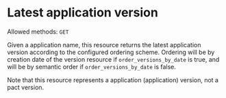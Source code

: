 # Latest application version

Allowed methods: `GET`

Given a application name, this resource returns the latest application version according to the configured ordering scheme. Ordering will be by creation date of the version resource if `order_versions_by_date` is true, and will be by semantic order if `order_versions_by_date` is false.

Note that this resource represents a application (application) version, not a pact version.
